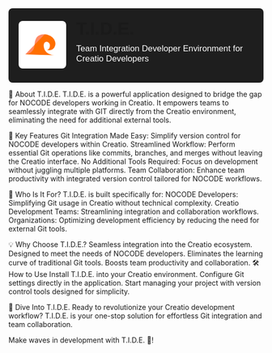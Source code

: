 <div style="display: flex; align-items: center; background: #1E1E1E; color: #FFFFFF; padding: 20px; font-family: Arial, sans-serif; border-radius: 8px;">
  <!-- Logo on the left -->
  <a href="/icons/tide.svg" target="_blank" style="margin-right: 20px;">
    <img src="/icons/tide.svg" alt="T.I.D.E. Logo" style="width: 128px; height: auto; border-radius: 8px;" />
  </a>

  <!-- Title and description on the right -->
  <div>
    <a style="font-size: 2.5em; font-weight: bold; margin: 0;">T.I.D.E.</a>
    <p style="font-size: 1.2em; margin-top: 10px;">Team Integration Developer Environment for Creatio Developers</p>
  </div>
</div>



🚀 About T.I.D.E.
T.I.D.E. is a powerful application designed to bridge the gap for NOCODE developers working in Creatio. It empowers teams to seamlessly integrate with GIT directly from the Creatio environment, eliminating the need for additional external tools.

🌟 Key Features
Git Integration Made Easy: Simplify version control for NOCODE developers within Creatio.
Streamlined Workflow: Perform essential Git operations like commits, branches, and merges without leaving the Creatio interface.
No Additional Tools Required: Focus on development without juggling multiple platforms.
Team Collaboration: Enhance team productivity with integrated version control tailored for NOCODE workflows.

🎯 Who Is It For?
T.I.D.E. is built specifically for:
NOCODE Developers: Simplifying Git usage in Creatio without technical complexity.
Creatio Development Teams: Streamlining integration and collaboration workflows.
Organizations: Optimizing development efficiency by reducing the need for external Git tools.

💡 Why Choose T.I.D.E.?
Seamless integration into the Creatio ecosystem.
Designed to meet the needs of NOCODE developers.
Eliminates the learning curve of traditional Git tools.
Boosts team productivity and collaboration.
🛠️ How to Use
Install T.I.D.E. into your Creatio environment.
Configure Git settings directly in the application.
Start managing your project with version control tools designed for simplicity.

🌊 Dive Into T.I.D.E.
Ready to revolutionize your Creatio development workflow?
T.I.D.E. is your one-stop solution for effortless Git integration and team collaboration.

Make waves in development with T.I.D.E. 🌊!

